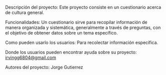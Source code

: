 Descripción del proyecto: Este proyecto consiste en un cuestionario acerca de cultura general. 

Funcionalidades: Un cuestionario sirve para recopilar información de manera organizada y sistemática, generalmente a través de preguntas, con el objetivo de obtener datos sobre un tema específico.

Como pueden usarlo los usuarios: Para recolectar información específica.

Donde los usuarios pueden encontrar ayuda sobre su proyecto: irvingg6804@gmail.com

Autores del proyecto: Jorge Gutierrez
